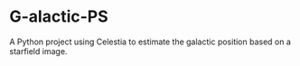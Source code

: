 # G-alactic-PS
A Python project using Celestia to estimate the galactic position based on a starfield image.
